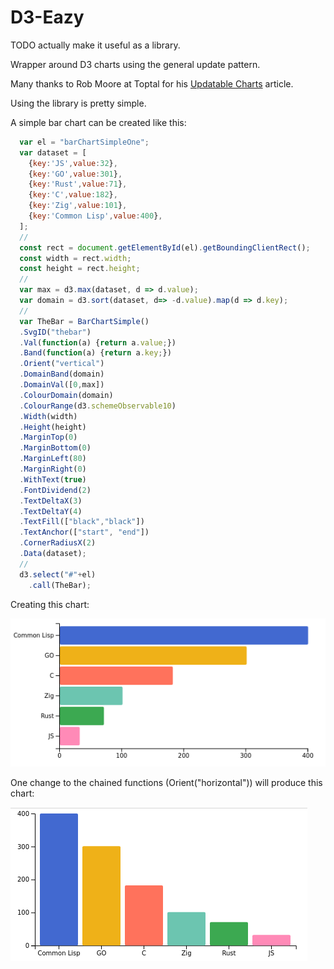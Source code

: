 # D3-Eazy

TODO actually make it useful as a library.

Wrapper around D3 charts using the general update pattern.

Many thanks to Rob Moore at Toptal for his [Updatable Charts](https://www.toptal.com/d3-js/towards-reusable-d3-js-charts) article.

Using the library is pretty simple.

A simple bar chart can be created like this:

```javascript
  var el = "barChartSimpleOne";
  var dataset = [
    {key:'JS',value:32},
    {key:'GO',value:301},
    {key:'Rust',value:71},
    {key:'C',value:182},
    {key:'Zig',value:101},
    {key:'Common Lisp',value:400},
  ];
  //
  const rect = document.getElementById(el).getBoundingClientRect();
  const width = rect.width;
  const height = rect.height;
  //
  var max = d3.max(dataset, d => d.value);
  var domain = d3.sort(dataset, d=> -d.value).map(d => d.key);
  //
  var TheBar = BarChartSimple()
  .SvgID("thebar")
  .Val(function(a) {return a.value;})
  .Band(function(a) {return a.key;})
  .Orient("vertical")
  .DomainBand(domain)
  .DomainVal([0,max])
  .ColourDomain(domain)
  .ColourRange(d3.schemeObservable10)
  .Width(width)
  .Height(height)
  .MarginTop(0)
  .MarginBottom(0)
  .MarginLeft(80)
  .MarginRight(0)
  .WithText(true)
  .FontDividend(2)
  .TextDeltaX(3)
  .TextDeltaY(4)
  .TextFill(["black","black"])
  .TextAnchor(["start", "end"])
  .CornerRadiusX(2)
  .Data(dataset);
  //
  d3.select("#"+el)
    .call(TheBar);
```

Creating this chart:

![Simple Bar Chart One](docs/imgs/barChartSimpleOne.png)

One change to the chained functions (Orient("horizontal")) will produce this chart:

![Simple Bar Chart Horizontal](docs/imgs/barChartSimpleTwo.png)
